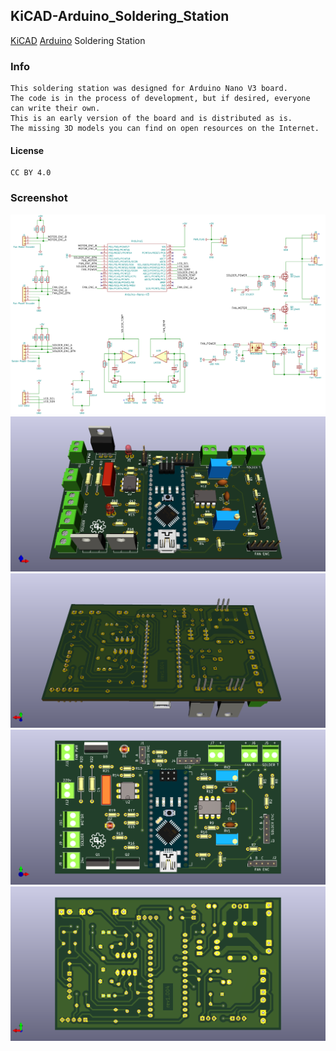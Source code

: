 ## KiCAD-Arduino_Soldering_Station

[KiCAD](http://kicad-pcb.org/) [Arduino](https://store.arduino.cc/arduino-nano) Soldering Station

### Info
```
This soldering station was designed for Arduino Nano V3 board.
The code is in the process of development, but if desired, everyone can write their own.
This is an early version of the board and is distributed as is.
The missing 3D models you can find on open resources on the Internet.
```

#### License
```
CC BY 4.0
```

### Screenshot
![Alt text](/schematic.png?raw=true "Schematic")
![Alt text](/top3d.png?raw=true "Top 3D")
![Alt text](/bottom3d.png?raw=true "Bottom 3D")
![Alt text](/top.png?raw=true "Top")
![Alt text](/bottom.png?raw=true "Bottom")
